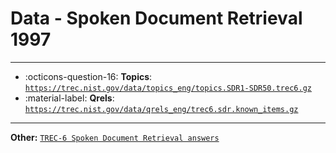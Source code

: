 # Data - Spoken Document Retrieval 1997 



---

- :octicons-question-16: **Topics**: [`https://trec.nist.gov/data/topics_eng/topics.SDR1-SDR50.trec6.gz`](https://trec.nist.gov/data/topics_eng/topics.SDR1-SDR50.trec6.gz)
- :material-label: **Qrels**: [`https://trec.nist.gov/data/qrels_eng/trec6.sdr.known_items.gz`](https://trec.nist.gov/data/qrels_eng/trec6.sdr.known_items.gz)


---

**Other:** [`TREC-6 Spoken Document Retrieval answers`](https://trec.nist.gov/data/topics_eng/answers.SDR1-SDR50.trec6.gz)
